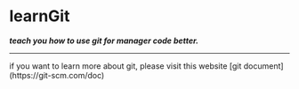 # learnGit
***teach you how to use git for manager code better.***
<hr>
if you want to learn more about git, please visit this website [git document](https://git-scm.com/doc)